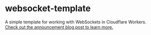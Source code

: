 # websocket-template

A simple template for working with WebSockets in Cloudflare Workers. [Check out the announcement blog post to learn more.](https://blog.cloudflare.com/introducing-websockets-in-workers/)

